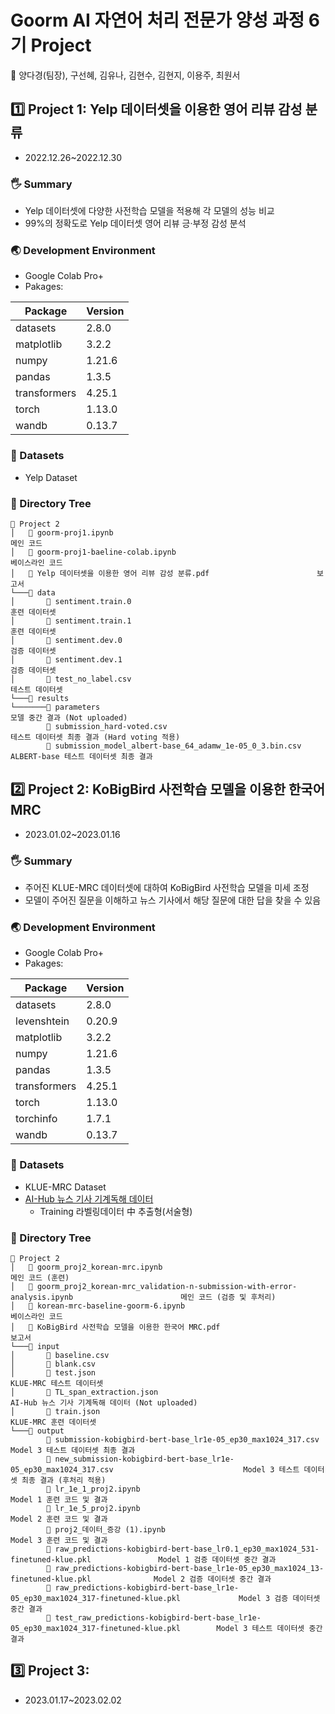 # Goorm AI 자연어 처리 전문가 양성 과정 6기 Project
👥 양다경(팀장), 구선혜, 김유나, 김현수, 김현지, 이용주, 최원서

## 1️⃣ Project 1: Yelp 데이터셋을 이용한 영어 리뷰 감성 분류
- 2022.12.26~2022.12.30

### 🖐️ Summary
- Yelp 데이터셋에 다양한 사전학습 모델을 적용해 각 모델의 성능 비교
- 99%의 정확도로 Yelp 데이터셋 영어 리뷰 긍·부정 감성 분석

### 🌏 Development Environment
- Google Colab Pro+
- Pakages:

|Package|Version|
|---|---|
|datasets|2.8.0|
|matplotlib|3.2.2|
|numpy|1.21.6|
|pandas|1.3.5|
|transformers|4.25.1|
|torch|1.13.0|
|wandb|0.13.7|

### 💾 Datasets
- Yelp Dataset

### 📁 Directory Tree
~~~
📁 Project 2
│   📄 goorm-proj1.ipynb                                                  메인 코드
│   📄 goorm-proj1-baeline-colab.ipynb                                    베이스라인 코드
│   📄 Yelp 데이터셋을 이용한 영어 리뷰 감성 분류.pdf                        보고서
└───📁 data                                                                                            
│       💾 sentiment.train.0                                              훈련 데이터셋
│       💾 sentiment.train.1                                              훈련 데이터셋
│       💾 sentiment.dev.0                                                검증 데이터셋
│       💾 sentiment.dev.1                                                검증 데이터셋
│       💾 test_no_label.csv                                              테스트 데이터셋
└───📁 results
└───────📁 parameters                                                     모델 중간 결과 (Not uploaded)
        💾 submission_hard-voted.csv                                      테스트 데이터셋 최종 결과 (Hard voting 적용)
        💾 submission_model_albert-base_64_adamw_1e-05_0_3.bin.csv        ALBERT-base 테스트 데이터셋 최종 결과
~~~

## 2️⃣ Project 2: KoBigBird 사전학습 모델을 이용한 한국어 MRC
- 2023.01.02~2023.01.16

### 🖐️ Summary
- 주어진 KLUE-MRC 데이터셋에 대하여 KoBigBird 사전학습 모델을 미세 조정
- 모델이 주어진 질문을 이해하고 뉴스 기사에서 해당 질문에 대한 답을 찾을 수 있음

### 🌏 Development Environment
- Google Colab Pro+
- Pakages:

|Package|Version|
|---|---|
|datasets|2.8.0|
|levenshtein|0.20.9|
|matplotlib|3.2.2|
|numpy|1.21.6|
|pandas|1.3.5|
|transformers|4.25.1|
|torch|1.13.0|
|torchinfo|1.7.1|
|wandb|0.13.7|

### 💾 Datasets
- KLUE-MRC Dataset
- [AI-Hub 뉴스 기사 기계독해 데이터](https://aihub.or.kr/aihubdata/data/view.do?currMenu=115&topMenu=100&aihubDataSe=realm&dataSetSn=577)
    - Training 라벨링데이터 中 추출형(서술형)
    
### 📁 Directory Tree
~~~
📁 Project 2
│   📄 goorm_proj2_korean-mrc.ipynb                                                                    메인 코드 (훈련)
│   📄 goorm_proj2_korean-mrc_validation-n-submission-with-error-analysis.ipynb                        메인 코드 (검증 및 후처리)
│   📄 korean-mrc-baseline-goorm-6.ipynb                                                               베이스라인 코드
│   📄 KoBigBird 사전학습 모델을 이용한 한국어 MRC.pdf                                                   보고서
└───📁 input                                                                                           
│       💾 baseline.csv                                                                                
│       💾 blank.csv                                                                                   
│       💾 test.json                                                                                   KLUE-MRC 테스트 데이터셋
│       💾 TL_span_extraction.json                                                                     AI-Hub 뉴스 기사 기계독해 데이터 (Not uploaded)
│       💾 train.json                                                                                  KLUE-MRC 훈련 데이터셋
└───📁 output
        💾 submission-kobigbird-bert-base_lr1e-05_ep30_max1024_317.csv                                 Model 3 테스트 데이터셋 최종 결과
        💾 new_submission-kobigbird-bert-base_lr1e-05_ep30_max1024_317.csv                             Model 3 테스트 데이터셋 최종 결과 (후처리 적용)
        📄 lr_1e_1_proj2.ipynb                                                                         Model 1 훈련 코드 및 결과
        📄 lr_1e_5_proj2.ipynb                                                                         Model 2 훈련 코드 및 결과
        📄 proj2_데이터_증강 (1).ipynb                                                                  Model 3 훈련 코드 및 결과
        💾 raw_predictions-kobigbird-bert-base_lr0.1_ep30_max1024_531-finetuned-klue.pkl               Model 1 검증 데이터셋 중간 결과
        💾 raw_predictions-kobigbird-bert-base_lr1e-05_ep30_max1024_13-finetuned-klue.pkl              Model 2 검증 데이터셋 중간 결과
        💾 raw_predictions-kobigbird-bert-base_lr1e-05_ep30_max1024_317-finetuned-klue.pkl             Model 3 검증 데이터셋 중간 결과
        💾 test_raw_predictions-kobigbird-bert-base_lr1e-05_ep30_max1024_317-finetuned-klue.pkl        Model 3 테스트 데이터셋 중간 결과
~~~

## 3️⃣ Project 3:
- 2023.01.17~2023.02.02
